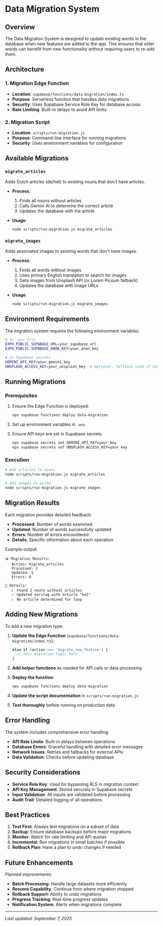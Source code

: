 # Data Migration System

## Overview

The Data Migration System is designed to update existing words in the database when new features are added to the app. This ensures that older words can benefit from new functionality without requiring users to re-add them.

## Architecture

### 1. Migration Edge Function

- **Location**: `supabase/functions/data-migration/index.ts`
- **Purpose**: Serverless function that handles data migrations
- **Security**: Uses Supabase Service Role Key for database access
- **Rate Limiting**: Built-in delays to avoid API limits

### 2. Migration Script

- **Location**: `scripts/run-migration.js`
- **Purpose**: Command-line interface for running migrations
- **Security**: Uses environment variables for configuration

## Available Migrations

### `migrate_articles`

Adds Dutch articles (de/het) to existing nouns that don't have articles.

- **Process**:
  1. Finds all nouns without articles
  2. Calls Gemini AI to determine the correct article
  3. Updates the database with the article

- **Usage**:
  ```bash
  node scripts/run-migration.js migrate_articles
  ```

### `migrate_images`

Adds associated images to existing words that don't have images.

- **Process**:
  1. Finds all words without images
  2. Uses primary English translation to search for images
  3. Gets images from Unsplash API (or Lorem Picsum fallback)
  4. Updates the database with image URLs

- **Usage**:
  ```bash
  node scripts/run-migration.js migrate_images
  ```

## Environment Requirements

The migration system requires the following environment variables:

```bash
# In .env file
EXPO_PUBLIC_SUPABASE_URL=your_supabase_url
EXPO_PUBLIC_SUPABASE_ANON_KEY=your_anon_key

# In Supabase secrets
GEMINI_API_KEY=your_gemini_key
UNSPLASH_ACCESS_KEY=your_unsplash_key  # Optional, fallback used if missing
```

## Running Migrations

### Prerequisites

1. Ensure the Edge Function is deployed:

   ```bash
   npx supabase functions deploy data-migration
   ```

2. Set up environment variables in `.env`

3. Ensure API keys are set in Supabase secrets:
   ```bash
   npx supabase secrets set GEMINI_API_KEY=your_key
   npx supabase secrets set UNSPLASH_ACCESS_KEY=your_key
   ```

### Execution

```bash
# Add articles to nouns
node scripts/run-migration.js migrate_articles

# Add images to words
node scripts/run-migration.js migrate_images
```

## Migration Results

Each migration provides detailed feedback:

- **Processed**: Number of words examined
- **Updated**: Number of words successfully updated
- **Errors**: Number of errors encountered
- **Details**: Specific information about each operation

Example output:

```
📊 Migration Results:
   Action: migrate_articles
   Processed: 2
   Updated: 1
   Errors: 0

📝 Details:
   ℹ️  Found 2 nouns without articles
   ✅ Updated verslag with article "het"
   ℹ️  No article determined for loop
```

## Adding New Migrations

To add a new migration type:

1. **Update the Edge Function** (`supabase/functions/data-migration/index.ts`):

   ```typescript
   else if (action === 'migrate_new_feature') {
     // Your migration logic here
   }
   ```

2. **Add helper functions** as needed for API calls or data processing

3. **Deploy the function**:

   ```bash
   npx supabase functions deploy data-migration
   ```

4. **Update the script documentation** in `scripts/run-migration.js`

5. **Test thoroughly** before running on production data

## Error Handling

The system includes comprehensive error handling:

- **API Rate Limits**: Built-in delays between operations
- **Database Errors**: Graceful handling with detailed error messages
- **Network Issues**: Retries and fallbacks for external APIs
- **Data Validation**: Checks before updating database

## Security Considerations

- **Service Role Key**: Used for bypassing RLS in migration context
- **API Key Management**: Stored securely in Supabase secrets
- **Input Validation**: All inputs are validated before processing
- **Audit Trail**: Detailed logging of all operations

## Best Practices

1. **Test First**: Always test migrations on a subset of data
2. **Backup**: Ensure database backups before major migrations
3. **Monitor**: Watch for rate limiting and API quotas
4. **Incremental**: Run migrations in small batches if possible
5. **Rollback Plan**: Have a plan to undo changes if needed

## Future Enhancements

Planned improvements:

- **Batch Processing**: Handle large datasets more efficiently
- **Resume Capability**: Continue from where migration stopped
- **Rollback Support**: Ability to undo migrations
- **Progress Tracking**: Real-time progress updates
- **Notification System**: Alerts when migrations complete

---

_Last updated: September 7, 2025_
